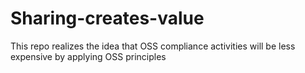 # Sharing-creates-value
This repo realizes the idea that OSS compliance activities will be less expensive by applying OSS principles
